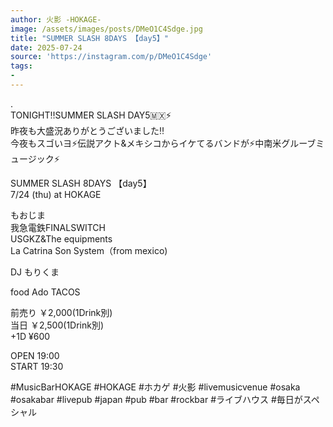 ```yaml
---
author: 火影 -HOKAGE-
image: /assets/images/posts/DMeO1C4Sdge.jpg
title: "SUMMER SLASH 8DAYS 【day5】"
date: 2025-07-24
source: 'https://instagram.com/p/DMeO1C4Sdge'
tags:
- 
---
```

.<br>
TONIGHT‼️SUMMER SLASH DAY5🇲🇽⚡️<br>
昨夜も大盛況ありがとうございました‼️<br>
今夜もスゴいヨ⚡️伝説アクト&メキシコからイケてるバンドが⚡️中南米グルーブミュージック⚡️

SUMMER SLASH 8DAYS 【day5】<br>
7/24 (thu) at HOKAGE

もおじま<br>
我急電鉄FINALSWITCH<br>
USGKZ&The equipments<br>
La Catrina Son System（from mexico)

DJ もりくま

food Ado  TACOS

前売り ￥2,000(1Drink別)<br>
当日 ￥2,500(1Drink別)<br>
+1D ¥600

OPEN 19:00<br>
START 19:30

#MusicBarHOKAGE #HOKAGE #ホカゲ #火影 #livemusicvenue #osaka #osakabar #livepub #japan #pub #bar #rockbar #ライブハウス #毎日がスペシャル